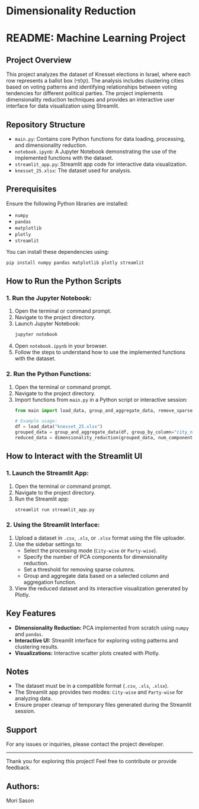 # Dimensionality Reduction 
 

# README: Machine Learning Project

## Project Overview
This project analyzes the dataset of Knesset elections in Israel, where each row represents a ballot box (קלפי). The analysis includes clustering cities based on voting patterns and identifying relationships between voting tendencies for different political parties. The project implements dimensionality reduction techniques and provides an interactive user interface for data visualization using Streamlit.

## Repository Structure
- `main.py`: Contains core Python functions for data loading, processing, and dimensionality reduction.
- `notebook.ipynb`: A Jupyter Notebook demonstrating the use of the implemented functions with the dataset.
- `streamlit_app.py`: Streamlit app code for interactive data visualization.
- `knesset_25.xlsx`: The dataset used for analysis.

## Prerequisites
Ensure the following Python libraries are installed:
- `numpy`
- `pandas`
- `matplotlib`
- `plotly`
- `streamlit`

You can install these dependencies using:
```bash
pip install numpy pandas matplotlib plotly streamlit
```

## How to Run the Python Scripts
### 1. Run the Jupyter Notebook:
1. Open the terminal or command prompt.
2. Navigate to the project directory.
3. Launch Jupyter Notebook:
   ```bash
   jupyter notebook
   ```
4. Open `notebook.ipynb` in your browser.
5. Follow the steps to understand how to use the implemented functions with the dataset.

### 2. Run the Python Functions:
1. Open the terminal or command prompt.
2. Navigate to the project directory.
3. Import functions from `main.py` in a Python script or interactive session:
   ```python
   from main import load_data, group_and_aggregate_data, remove_sparse_columns, dimensionality_reduction

   # Example usage:
   df = load_data("knesset_25.xlsx")
   grouped_data = group_and_aggregate_data(df, group_by_column="city_name", agg_func=sum)
   reduced_data = dimensionality_reduction(grouped_data, num_components=2, meta_columns=["city_name"])
   ```

## How to Interact with the Streamlit UI
### 1. Launch the Streamlit App:
1. Open the terminal or command prompt.
2. Navigate to the project directory.
3. Run the Streamlit app:
   ```bash
   streamlit run streamlit_app.py
   ```

### 2. Using the Streamlit Interface:
1. Upload a dataset in `.csv`, `.xls`, or `.xlsx` format using the file uploader.
2. Use the sidebar settings to:
   - Select the processing mode (`City-wise` or `Party-wise`).
   - Specify the number of PCA components for dimensionality reduction.
   - Set a threshold for removing sparse columns.
   - Group and aggregate data based on a selected column and aggregation function.
3. View the reduced dataset and its interactive visualization generated by Plotly.

## Key Features
- **Dimensionality Reduction:** PCA implemented from scratch using `numpy` and `pandas`.
- **Interactive UI:** Streamlit interface for exploring voting patterns and clustering results.
- **Visualizations:** Interactive scatter plots created with Plotly.

## Notes
- The dataset must be in a compatible format (`.csv`, `.xls`, `.xlsx`).
- The Streamlit app provides two modes: `City-wise` and `Party-wise` for analyzing data.
- Ensure proper cleanup of temporary files generated during the Streamlit session.

## Support
For any issues or inquiries, please contact the project developer.

---

Thank you for exploring this project! Feel free to contribute or provide feedback.

## Authors:
Mori Sason
